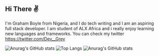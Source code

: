 ## Hi There ✌

I'm Graham Boyle from Nigeria, and I do tech writing and I am an aspiring full stack developer. I am student of ALX Africa and i really enjoy learning new languages and frameworks. You can check my twitter https://twitter.com/Dev__Grey 

![Anurag's GitHub stats](https://github-readme-stats.vercel.app/api?username=greybillions&show=contribs,prs&show=reviews,discussions_started,discussions_answered,prs_merged,prs_merged_percentage)
![Top Langs](https://github-readme-stats.vercel.app/api/top-langs/?username=greybillions&langs_count=8)
![Anurag's GitHub stats](https://github-readme-stats.vercel.app/api?username=greybillions&show_icons=true)
